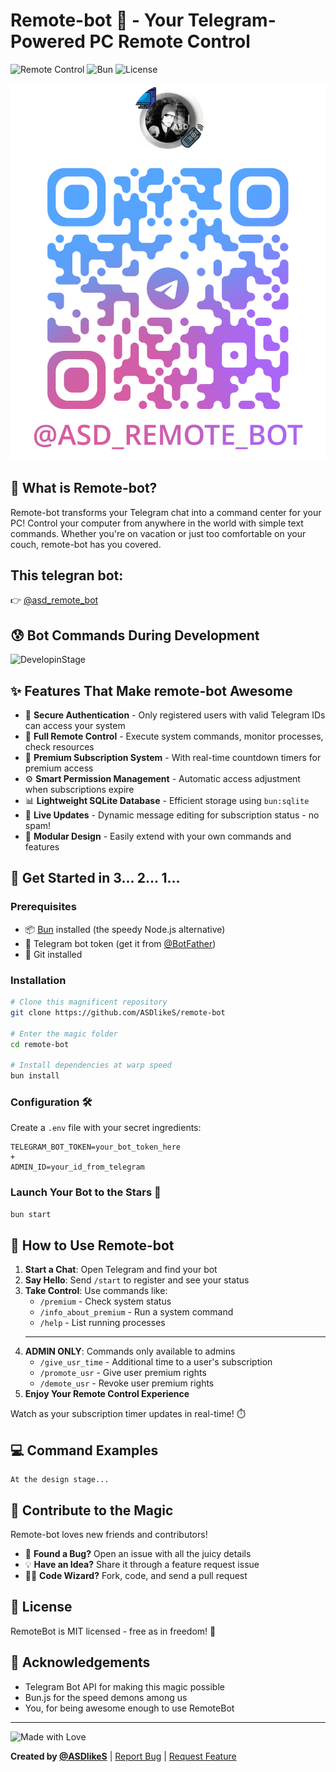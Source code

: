 # Remote-bot 🤖 - Your Telegram-Powered PC Remote Control

![Remote Control](https://img.shields.io/badge/Remote-Control-blue?style=for-the-badge&logo=telegram)
![Bun](https://img.shields.io/badge/Powered_by-Bun-black?style=for-the-badge&logo=bun)
![License](https://img.shields.io/badge/license-MIT-green?style=for-the-badge)

![TelegramBot](image.png)

## 🌟 What is Remote-bot?

Remote-bot transforms your Telegram chat into a command center for your PC! Control your computer from anywhere in the world with simple text commands. Whether you're on vacation or just too comfortable on your couch, remote-bot has you covered.

## This telegran bot:

👉 [@asd_remote_bot](https://t.me/asd_remote_bot)

## 😰 Bot Commands During Development

![DevelopinStage](https://media0.giphy.com/media/Mah9dFWo1WZX0WM62Q/giphy.gif?cid=6c09b952l7elw4ti8b8zajeer35s0vetfc94a49eik81b6d4&ep=v1_gifs_search&rid=giphy.gif&ct=g)

## ✨ Features That Make remote-bot Awesome

-   🔐 **Secure Authentication** - Only registered users with valid Telegram IDs can access your system
-   🚀 **Full Remote Control** - Execute system commands, monitor processes, check resources
-   💎 **Premium Subscription System** - With real-time countdown timers for premium access
-   ⚙️ **Smart Permission Management** - Automatic access adjustment when subscriptions expire
-   📊 **Lightweight SQLite Database** - Efficient storage using `bun:sqlite`
-   🔄 **Live Updates** - Dynamic message editing for subscription status - no spam!
-   🧩 **Modular Design** - Easily extend with your own commands and features

## 🚀 Get Started in 3... 2... 1...

### Prerequisites

-   📦 [Bun](https://bun.sh/) installed (the speedy Node.js alternative)
-   🤖 Telegram bot token (get it from [@BotFather](https://t.me/botfather))
-   🐙 Git installed

### Installation

```bash
# Clone this magnificent repository
git clone https://github.com/ASDlikeS/remote-bot

# Enter the magic folder
cd remote-bot

# Install dependencies at warp speed
bun install
```

### Configuration 🛠️

Create a `.env` file with your secret ingredients:

```
TELEGRAM_BOT_TOKEN=your_bot_token_here
+
ADMIN_ID=your_id_from_telegram
```

### Launch Your Bot to the Stars 🚀

```bash
bun start
```

## 📱 How to Use Remote-bot

1. **Start a Chat**: Open Telegram and find your bot
2. **Say Hello**: Send `/start` to register and see your status
3. **Take Control**: Use commands like:
    - `/premium` - Check system status
    - `/info_about_premium` - Run a system command
    - `/help` - List running processes
    ***
4. **ADMIN ONLY**: Commands only available to admins
    - `/give_usr_time` - Additional time to a user's subscription
    - `/promote_usr` - Give user premium rights
    - `/demote_usr` - Revoke user premium rights
5. **Enjoy Your Remote Control Experience**

Watch as your subscription timer updates in real-time! ⏱️

## 💻 Command Examples

```
At the design stage...
```

## 🤝 Contribute to the Magic

Remote-bot loves new friends and contributors!

-   🐛 **Found a Bug?** Open an issue with all the juicy details
-   💡 **Have an Idea?** Share it through a feature request issue
-   👨‍💻 **Code Wizard?** Fork, code, and send a pull request

## 📝 License

RemoteBot is MIT licensed - free as in freedom! 🦅

## 🙏 Acknowledgements

-   Telegram Bot API for making this magic possible
-   Bun.js for the speed demons among us
-   You, for being awesome enough to use RemoteBot

---

![Made with Love](https://img.shields.io/badge/Made_with-Code_&_Love-red?style=for-the-badge&logo=heart)

**Created by [@ASDlikeS](https://github.com/ASDlikeS)** | [Report Bug](https://github.com/ASDlikeS/remote-bot/issues) | [Request Feature](https://github.com/ASDlikeS/remote-bot/issues)
